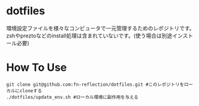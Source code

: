 # dotfiles
環境設定ファイルを様々なコンピュータで一元管理するためのレポジトリです。  
zshやpreztoなどのinstall処理は含まれていないです。(使う場合は別途インストール必要)

# How To Use
```
git clone git@github.com:fn-reflection/dotfiles.git #このレポジトリをローカルにcloneする
./dotfiles/update_env.sh #ローカル環境に副作用を与える
```
